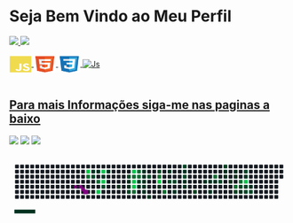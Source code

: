 
# Seja Bem Vindo ao Meu Perfil
<div>
<a href="https://github.com/seu-usuário-aqui">
<img loading="lazy" height="180em" src="https://github-readme-stats.vercel.app/api/top-langs/?username=Ricar66&layout=compact&langs_count=7&theme=dracula"/>
<img loading="lazy" height="180em" src="https://github-readme-stats.vercel.app/api?username=Ricar66&show_icons=true&theme=dracula&include_all_commits=true&count_private=true"/>
</div>

<div style="display: inline_block"><br>
  <img align="center" alt="Js" height="30" width="40" src="https://raw.githubusercontent.com/devicons/devicon/master/icons/javascript/javascript-plain.svg">
  <img align="center" alt="HTML" height="30" width="40" src="https://raw.githubusercontent.com/devicons/devicon/master/icons/html5/html5-original.svg">
  <img align="center" alt="CSS" height="30" width="40" src="https://raw.githubusercontent.com/devicons/devicon/master/icons/css3/css3-original.svg">
  <img align="center" alt="Js" height="30" width="40" src="https://cdn.jsdelivr.net/gh/devicons/devicon@latest/icons/vscode/vscode-original.svg">
</div>
<br>

## Para mais Informações siga-me nas paginas a baixo  
<a href="https://instagram.com/coradini_66" target="_blank"><img loading="lazy" src="https://img.shields.io/badge/-Instagram-%23E4405F?style=for-the-badge&logo=instagram&logoColor=white" target="_blank"></a>
<a href = "ricardocoradini97@gmail.com"><img loading="lazy" src="https://img.shields.io/badge/Gmail-D14836?style=for-the-badge&logo=gmail&logoColor=white" target="_blank"></a>
<a href="https://www.linkedin.com/in/ricardo-coradini-6445882b0" target="_blank"><img loading="lazy" src="https://img.shields.io/badge/-LinkedIn-%230077B5?style=for-the-badge&logo=linkedin&logoColor=white" target="_blank"></a>   
</div>

<svg viewBox="-16 -32 880 192" width="880" height="192" xmlns="http://www.w3.org/2000/svg"><desc>Generated with https://github.com/Platane/snk</desc><style>:root{--cb:#1b1f230a;--cs:purple;--ce:#161b22;--c0:#161b22;--c1:#01311f;--c2:#034525;--c3:#0f6d31;--c4:#00c647}.c{shape-rendering:geometricPrecision;fill:var(--ce);stroke-width:1px;stroke:var(--cb);animation:none 37300ms linear infinite;width:12px;height:12px}@keyframes c0{0.53%{fill:var(--c1)}0.55%,100%{fill:var(--ce)}}.c.c0{fill:var(--c1);animation-name:c0}@keyframes c1{2.94%{fill:var(--c1)}2.96%,100%{fill:var(--ce)}}.c.c1{fill:var(--c1);animation-name:c1}@keyframes c2{3.74%{fill:var(--c1)}3.76%,100%{fill:var(--ce)}}.c.c2{fill:var(--c1);animation-name:c2}@keyframes c3{4.01%{fill:var(--c1)}4.03%,100%{fill:var(--ce)}}.c.c3{fill:var(--c1);animation-name:c3}@keyframes c4{4.82%{fill:var(--c1)}4.84%,100%{fill:var(--ce)}}.c.c4{fill:var(--c1);animation-name:c4}@keyframes c5{5.08%{fill:var(--c1)}5.1%,100%{fill:var(--ce)}}.c.c5{fill:var(--c1);animation-name:c5}@keyframes c6{95.43%{fill:var(--c4)}95.45%,100%{fill:var(--ce)}}.c.c6{fill:var(--c4);animation-name:c6}@keyframes c7{73.18%{fill:var(--c3)}73.2%,100%{fill:var(--ce)}}.c.c7{fill:var(--c3);animation-name:c7}@keyframes c8{11.52%{fill:var(--c1)}11.54%,100%{fill:var(--ce)}}.c.c8{fill:var(--c1);animation-name:c8}@keyframes c9{56.29%{fill:var(--c2)}56.31%,100%{fill:var(--ce)}}.c.c9{fill:var(--c2);animation-name:c9}@keyframes ca{11.25%{fill:var(--c1)}11.27%,100%{fill:var(--ce)}}.c.ca{fill:var(--c1);animation-name:ca}@keyframes cb{72.38%{fill:var(--c3)}72.4%,100%{fill:var(--ce)}}.c.cb{fill:var(--c3);animation-name:cb}@keyframes cc{93.82%{fill:var(--c4)}93.84%,100%{fill:var(--ce)}}.c.cc{fill:var(--c4);animation-name:cc}@keyframes cd{92.48%{fill:var(--c4)}92.5%,100%{fill:var(--ce)}}.c.cd{fill:var(--c4);animation-name:cd}@keyframes ce{10.71%{fill:var(--c1)}10.73%,100%{fill:var(--ce)}}.c.ce{fill:var(--c1);animation-name:ce}@keyframes cf{93.02%{fill:var(--c4)}93.04%,100%{fill:var(--ce)}}.c.cf{fill:var(--c4);animation-name:cf}@keyframes cg{57.36%{fill:var(--c2)}57.38%,100%{fill:var(--ce)}}.c.cg{fill:var(--c2);animation-name:cg}@keyframes ch{10.18%{fill:var(--c1)}10.2%,100%{fill:var(--ce)}}.c.ch{fill:var(--c1);animation-name:ch}@keyframes ci{7.76%{fill:var(--c1)}7.78%,100%{fill:var(--ce)}}.c.ci{fill:var(--c1);animation-name:ci}@keyframes cj{54.41%{fill:var(--c2)}54.43%,100%{fill:var(--ce)}}.c.cj{fill:var(--c2);animation-name:cj}@keyframes ck{8.57%{fill:var(--c1)}8.59%,100%{fill:var(--ce)}}.c.ck{fill:var(--c1);animation-name:ck}@keyframes cl{8.3%{fill:var(--c1)}8.32%,100%{fill:var(--ce)}}.c.cl{fill:var(--c1);animation-name:cl}@keyframes cm{53.61%{fill:var(--c2)}53.63%,100%{fill:var(--ce)}}.c.cm{fill:var(--c2);animation-name:cm}@keyframes cn{90.87%{fill:var(--c4)}90.89%,100%{fill:var(--ce)}}.c.cn{fill:var(--c4);animation-name:cn}@keyframes co{68.09%{fill:var(--c3)}68.11%,100%{fill:var(--ce)}}.c.co{fill:var(--c3);animation-name:co}@keyframes cp{89.27%{fill:var(--c4)}89.29%,100%{fill:var(--ce)}}.c.cp{fill:var(--c4);animation-name:cp}@keyframes cq{89.53%{fill:var(--c4)}89.55%,100%{fill:var(--ce)}}.c.cq{fill:var(--c4);animation-name:cq}@keyframes cr{69.43%{fill:var(--c3)}69.45%,100%{fill:var(--ce)}}.c.cr{fill:var(--c3);animation-name:cr}@keyframes cs{67.01%{fill:var(--c3)}67.03%,100%{fill:var(--ce)}}.c.cs{fill:var(--c3);animation-name:cs}@keyframes ct{66.75%{fill:var(--c3)}66.77%,100%{fill:var(--ce)}}.c.ct{fill:var(--c3);animation-name:ct}@keyframes cu{52%{fill:var(--c2)}52.02%,100%{fill:var(--ce)}}.c.cu{fill:var(--c2);animation-name:cu}@keyframes cv{15.81%{fill:var(--c1)}15.83%,100%{fill:var(--ce)}}.c.cv{fill:var(--c1);animation-name:cv}@keyframes cw{14.74%{fill:var(--c1)}14.76%,100%{fill:var(--ce)}}.c.cw{fill:var(--c1);animation-name:cw}@keyframes cx{15%{fill:var(--c1)}15.02%,100%{fill:var(--ce)}}.c.cx{fill:var(--c1);animation-name:cx}@keyframes cy{15.27%{fill:var(--c1)}15.29%,100%{fill:var(--ce)}}.c.cy{fill:var(--c1);animation-name:cy}@keyframes cz{15.54%{fill:var(--c1)}15.56%,100%{fill:var(--ce)}}.c.cz{fill:var(--c1);animation-name:cz}@keyframes c10{16.34%{fill:var(--c1)}16.36%,100%{fill:var(--ce)}}.c.c10{fill:var(--c1);animation-name:c10}@keyframes c11{51.2%{fill:var(--c2)}51.22%,100%{fill:var(--ce)}}.c.c11{fill:var(--c2);animation-name:c11}@keyframes c12{16.88%{fill:var(--c1)}16.9%,100%{fill:var(--ce)}}.c.c12{fill:var(--c1);animation-name:c12}@keyframes c13{50.39%{fill:var(--c2)}50.41%,100%{fill:var(--ce)}}.c.c13{fill:var(--c2);animation-name:c13}@keyframes c14{65.67%{fill:var(--c3)}65.69%,100%{fill:var(--ce)}}.c.c14{fill:var(--c3);animation-name:c14}@keyframes c15{87.93%{fill:var(--c4)}87.95%,100%{fill:var(--ce)}}.c.c15{fill:var(--c4);animation-name:c15}@keyframes c16{17.95%{fill:var(--c1)}17.97%,100%{fill:var(--ce)}}.c.c16{fill:var(--c1);animation-name:c16}@keyframes c17{64.6%{fill:var(--c3)}64.62%,100%{fill:var(--ce)}}.c.c17{fill:var(--c3);animation-name:c17}@keyframes c18{33.23%{fill:var(--c1)}33.25%,100%{fill:var(--ce)}}.c.c18{fill:var(--c1);animation-name:c18}@keyframes c19{49.32%{fill:var(--c2)}49.34%,100%{fill:var(--ce)}}.c.c19{fill:var(--c2);animation-name:c19}@keyframes c1a{49.05%{fill:var(--c2)}49.07%,100%{fill:var(--ce)}}.c.c1a{fill:var(--c2);animation-name:c1a}@keyframes c1b{19.02%{fill:var(--c1)}19.04%,100%{fill:var(--ce)}}.c.c1b{fill:var(--c1);animation-name:c1b}@keyframes c1c{47.71%{fill:var(--c2)}47.73%,100%{fill:var(--ce)}}.c.c1c{fill:var(--c2);animation-name:c1c}@keyframes c1d{32.43%{fill:var(--c1)}32.45%,100%{fill:var(--ce)}}.c.c1d{fill:var(--c1);animation-name:c1d}@keyframes c1e{48.25%{fill:var(--c2)}48.27%,100%{fill:var(--ce)}}.c.c1e{fill:var(--c2);animation-name:c1e}@keyframes c1f{20.1%{fill:var(--c1)}20.12%,100%{fill:var(--ce)}}.c.c1f{fill:var(--c1);animation-name:c1f}@keyframes c1g{19.83%{fill:var(--c1)}19.85%,100%{fill:var(--ce)}}.c.c1g{fill:var(--c1);animation-name:c1g}@keyframes c1h{62.99%{fill:var(--c2)}63.01%,100%{fill:var(--ce)}}.c.c1h{fill:var(--c2);animation-name:c1h}@keyframes c1i{21.17%{fill:var(--c1)}21.19%,100%{fill:var(--ce)}}.c.c1i{fill:var(--c1);animation-name:c1i}@keyframes c1j{21.44%{fill:var(--c1)}21.46%,100%{fill:var(--ce)}}.c.c1j{fill:var(--c1);animation-name:c1j}@keyframes c1k{22.51%{fill:var(--c1)}22.53%,100%{fill:var(--ce)}}.c.c1k{fill:var(--c1);animation-name:c1k}@keyframes c1l{80.42%{fill:var(--c3)}80.44%,100%{fill:var(--ce)}}.c.c1l{fill:var(--c3);animation-name:c1l}@keyframes c1m{21.71%{fill:var(--c1)}21.73%,100%{fill:var(--ce)}}.c.c1m{fill:var(--c1);animation-name:c1m}@keyframes c1n{41.81%{fill:var(--c2)}41.83%,100%{fill:var(--ce)}}.c.c1n{fill:var(--c2);animation-name:c1n}@keyframes c1o{42.89%{fill:var(--c2)}42.91%,100%{fill:var(--ce)}}.c.c1o{fill:var(--c2);animation-name:c1o}@keyframes c1p{25.46%{fill:var(--c1)}25.48%,100%{fill:var(--ce)}}.c.c1p{fill:var(--c1);animation-name:c1p}@keyframes c1q{25.73%{fill:var(--c1)}25.75%,100%{fill:var(--ce)}}.c.c1q{fill:var(--c1);animation-name:c1q}@keyframes c1r{24.12%{fill:var(--c1)}24.14%,100%{fill:var(--ce)}}.c.c1r{fill:var(--c1);animation-name:c1r}@keyframes c1s{24.92%{fill:var(--c1)}24.94%,100%{fill:var(--ce)}}.c.c1s{fill:var(--c1);animation-name:c1s}@keyframes c1t{24.65%{fill:var(--c1)}24.67%,100%{fill:var(--ce)}}.c.c1t{fill:var(--c1);animation-name:c1t}@keyframes c1u{82.56%{fill:var(--c3)}82.58%,100%{fill:var(--ce)}}.c.c1u{fill:var(--c3);animation-name:c1u}@keyframes c1v{40.47%{fill:var(--c2)}40.49%,100%{fill:var(--ce)}}.c.c1v{fill:var(--c2);animation-name:c1v}@keyframes c1w{82.03%{fill:var(--c3)}82.05%,100%{fill:var(--ce)}}.c.c1w{fill:var(--c3);animation-name:c1w}@keyframes c1x{39.94%{fill:var(--c2)}39.96%,100%{fill:var(--ce)}}.c.c1x{fill:var(--c2);animation-name:c1x}@keyframes c1y{38.6%{fill:var(--c1)}38.62%,100%{fill:var(--ce)}}.c.c1y{fill:var(--c1);animation-name:c1y}@keyframes c1z{44.23%{fill:var(--c2)}44.25%,100%{fill:var(--ce)}}.c.c1z{fill:var(--c2);animation-name:c1z}@keyframes c20{26.8%{fill:var(--c1)}26.82%,100%{fill:var(--ce)}}.c.c20{fill:var(--c1);animation-name:c20}@keyframes c21{83.37%{fill:var(--c4)}83.39%,100%{fill:var(--ce)}}.c.c21{fill:var(--c4);animation-name:c21}@keyframes c22{39.67%{fill:var(--c2)}39.69%,100%{fill:var(--ce)}}.c.c22{fill:var(--c2);animation-name:c22}@keyframes c23{38.86%{fill:var(--c2)}38.88%,100%{fill:var(--ce)}}.c.c23{fill:var(--c2);animation-name:c23}@keyframes c24{27.6%{fill:var(--c1)}27.62%,100%{fill:var(--ce)}}.c.c24{fill:var(--c1);animation-name:c24}@keyframes c25{39.13%{fill:var(--c2)}39.15%,100%{fill:var(--ce)}}.c.c25{fill:var(--c2);animation-name:c25}.u{transform-origin:0 0;transform:scale(0,1);animation:none linear 37300ms infinite}@keyframes u0{0.53%{transform:scale(0.000,1)}0.55%,2.94%{transform:scale(0.026,1)}2.96%,3.74%{transform:scale(0.053,1)}3.76%,4.01%{transform:scale(0.079,1)}4.03%,4.82%{transform:scale(0.105,1)}4.84%,5.08%{transform:scale(0.132,1)}5.1%,7.76%{transform:scale(0.158,1)}7.78%,8.3%{transform:scale(0.184,1)}8.32%,8.57%{transform:scale(0.211,1)}8.59%,10.18%{transform:scale(0.237,1)}10.2%,10.71%{transform:scale(0.263,1)}10.73%,11.25%{transform:scale(0.289,1)}11.27%,11.52%{transform:scale(0.316,1)}11.54%,14.74%{transform:scale(0.342,1)}14.76%,15%{transform:scale(0.368,1)}15.02%,15.27%{transform:scale(0.395,1)}15.29%,15.54%{transform:scale(0.421,1)}15.56%,15.81%{transform:scale(0.447,1)}15.83%,16.34%{transform:scale(0.474,1)}16.36%,16.88%{transform:scale(0.500,1)}16.9%,17.95%{transform:scale(0.526,1)}17.97%,19.02%{transform:scale(0.553,1)}19.04%,19.83%{transform:scale(0.579,1)}19.85%,20.1%{transform:scale(0.605,1)}20.12%,21.17%{transform:scale(0.632,1)}21.19%,21.44%{transform:scale(0.658,1)}21.46%,21.71%{transform:scale(0.684,1)}21.73%,22.51%{transform:scale(0.711,1)}22.53%,24.12%{transform:scale(0.737,1)}24.14%,24.65%{transform:scale(0.763,1)}24.67%,24.92%{transform:scale(0.789,1)}24.94%,25.46%{transform:scale(0.816,1)}25.48%,25.73%{transform:scale(0.842,1)}25.75%,26.8%{transform:scale(0.868,1)}26.82%,27.6%{transform:scale(0.895,1)}27.62%,32.43%{transform:scale(0.921,1)}32.45%,33.23%{transform:scale(0.947,1)}33.25%,38.6%{transform:scale(0.974,1)}38.62%,100%{transform:scale(1.000,1)}}.u.u0{fill:var(--c1);animation-name:u0;transform-origin:0.0px 0}@keyframes u1{38.86%{transform:scale(0.000,1)}38.88%,39.13%{transform:scale(0.050,1)}39.15%,39.67%{transform:scale(0.100,1)}39.69%,39.94%{transform:scale(0.150,1)}39.96%,40.47%{transform:scale(0.200,1)}40.49%,41.81%{transform:scale(0.250,1)}41.83%,42.89%{transform:scale(0.300,1)}42.91%,44.23%{transform:scale(0.350,1)}44.25%,47.71%{transform:scale(0.400,1)}47.73%,48.25%{transform:scale(0.450,1)}48.27%,49.05%{transform:scale(0.500,1)}49.07%,49.32%{transform:scale(0.550,1)}49.34%,50.39%{transform:scale(0.600,1)}50.41%,51.2%{transform:scale(0.650,1)}51.22%,52%{transform:scale(0.700,1)}52.02%,53.61%{transform:scale(0.750,1)}53.63%,54.41%{transform:scale(0.800,1)}54.43%,56.29%{transform:scale(0.850,1)}56.31%,57.36%{transform:scale(0.900,1)}57.38%,62.99%{transform:scale(0.950,1)}63.01%,100%{transform:scale(1.000,1)}}.u.u1{fill:var(--c2);animation-name:u1;transform-origin:413.1px 0}@keyframes u2{64.6%{transform:scale(0.000,1)}64.62%,65.67%{transform:scale(0.091,1)}65.69%,66.75%{transform:scale(0.182,1)}66.77%,67.01%{transform:scale(0.273,1)}67.03%,68.09%{transform:scale(0.364,1)}68.11%,69.43%{transform:scale(0.455,1)}69.45%,72.38%{transform:scale(0.545,1)}72.4%,73.18%{transform:scale(0.636,1)}73.2%,80.42%{transform:scale(0.727,1)}80.44%,82.03%{transform:scale(0.818,1)}82.05%,82.56%{transform:scale(0.909,1)}82.58%,100%{transform:scale(1.000,1)}}.u.u2{fill:var(--c3);animation-name:u2;transform-origin:630.6px 0}@keyframes u3{83.37%{transform:scale(0.000,1)}83.39%,87.93%{transform:scale(0.111,1)}87.95%,89.27%{transform:scale(0.222,1)}89.29%,89.53%{transform:scale(0.333,1)}89.55%,90.87%{transform:scale(0.444,1)}90.89%,92.48%{transform:scale(0.556,1)}92.5%,93.02%{transform:scale(0.667,1)}93.04%,93.82%{transform:scale(0.778,1)}93.84%,95.43%{transform:scale(0.889,1)}95.45%,100%{transform:scale(1.000,1)}}.u.u3{fill:var(--c4);animation-name:u3;transform-origin:750.2px 0}.s{shape-rendering:geometricPrecision;fill:var(--cs);animation:none linear 37300ms infinite}@keyframes s0{0%,99.73%{transform:translate(0px,-16px)}0.54%{transform:translate(0px,16px)}3.22%{transform:translate(160px,16px)}4.02%{transform:translate(160px,64px)}4.83%{transform:translate(208px,64px)}5.09%{transform:translate(208px,80px)}5.63%,94.1%{transform:translate(240px,80px)}5.9%{transform:translate(240px,96px)}7.24%{transform:translate(320px,96px)}7.77%{transform:translate(320px,64px)}8.31%,58.71%,70.51%{transform:translate(352px,64px)}8.58%{transform:translate(352px,48px)}8.85%{transform:translate(336px,48px)}9.38%{transform:translate(336px,16px)}10.19%{transform:translate(288px,16px)}10.46%{transform:translate(288px,32px)}10.99%,72.65%,74.26%{transform:translate(256px,32px)}11.26%{transform:translate(256px,16px)}11.53%,95.17%{transform:translate(240px,16px)}11.8%{transform:translate(240px,0px)}14.48%{transform:translate(400px,0px)}15.55%{transform:translate(400px,64px)}15.82%,89.81%{transform:translate(384px,64px)}16.09%{transform:translate(384px,80px)}16.62%{transform:translate(416px,80px)}16.89%{transform:translate(416px,96px)}17.43%{transform:translate(448px,96px)}17.96%{transform:translate(448px,64px)}18.77%{transform:translate(496px,64px)}19.03%{transform:translate(496px,80px)}19.57%{transform:translate(528px,80px)}20.11%{transform:translate(528px,48px)}21.72%{transform:translate(624px,48px)}21.98%{transform:translate(624px,64px)}22.25%{transform:translate(608px,64px)}22.52%{transform:translate(608px,80px)}23.59%,40.75%{transform:translate(672px,80px)}24.13%,41.29%{transform:translate(672px,48px)}24.4%,82.31%{transform:translate(688px,48px)}24.93%{transform:translate(688px,16px)}25.47%{transform:translate(656px,16px)}25.74%,42.36%{transform:translate(656px,32px)}27.08%{transform:translate(736px,32px)}27.61%,39.41%{transform:translate(736px,64px)}27.88%{transform:translate(752px,64px)}28.42%{transform:translate(752px,32px)}29.22%,81.77%{transform:translate(704px,32px)}29.49%,44.5%{transform:translate(704px,16px)}33.24%,49.87%{transform:translate(480px,16px)}33.51%{transform:translate(480px,32px)}34.05%{transform:translate(512px,32px)}35.12%{transform:translate(512px,96px)}38.34%{transform:translate(704px,96px)}38.61%,40.21%{transform:translate(704px,80px)}39.14%{transform:translate(736px,80px)}39.95%{transform:translate(704px,64px)}41.82%{transform:translate(640px,48px)}42.09%{transform:translate(640px,32px)}42.9%{transform:translate(656px,0px)}43.97%{transform:translate(720px,0px)}44.24%{transform:translate(720px,16px)}44.77%{transform:translate(704px,0px)}47.72%{transform:translate(528px,0px)}48.26%{transform:translate(528px,32px)}48.79%{transform:translate(496px,32px)}49.06%{transform:translate(496px,48px)}49.33%{transform:translate(480px,48px)}50.94%{transform:translate(416px,16px)}51.21%{transform:translate(416px,32px)}51.47%,67.56%{transform:translate(400px,32px)}51.74%{transform:translate(400px,48px)}52.01%{transform:translate(384px,48px)}52.82%{transform:translate(384px,96px)}53.35%,59.25%,69.97%{transform:translate(352px,96px)}54.42%,68.36%{transform:translate(352px,32px)}56.3%{transform:translate(240px,32px)}56.84%{transform:translate(240px,64px)}62.73%{transform:translate(560px,96px)}63%{transform:translate(560px,80px)}64.61%{transform:translate(464px,80px)}65.42%{transform:translate(464px,32px)}66.76%{transform:translate(384px,32px)}67.02%,90.62%{transform:translate(384px,16px)}67.29%{transform:translate(400px,16px)}69.17%{transform:translate(352px,80px)}69.44%{transform:translate(368px,80px)}69.71%{transform:translate(368px,96px)}72.12%{transform:translate(256px,64px)}73.19%{transform:translate(224px,32px)}73.46%{transform:translate(224px,48px)}73.99%,93.3%{transform:translate(256px,48px)}82.04%{transform:translate(704px,48px)}82.57%{transform:translate(688px,64px)}83.11%{transform:translate(720px,64px)}83.38%{transform:translate(720px,48px)}89.28%{transform:translate(368px,48px)}89.54%{transform:translate(368px,64px)}92.49%{transform:translate(272px,16px)}93.03%{transform:translate(272px,48px)}93.83%{transform:translate(256px,80px)}98.12%{transform:translate(64px,16px)}98.66%{transform:translate(64px,-16px)}}.s.s0{transform:translate(0px,-16px);animation-name:s0}@keyframes s1{0%,99.73%{transform:translate(16px,-16px)}0.27%{transform:translate(0px,-16px)}0.8%{transform:translate(0px,16px)}3.49%{transform:translate(160px,16px)}4.29%{transform:translate(160px,64px)}5.09%{transform:translate(208px,64px)}5.36%{transform:translate(208px,80px)}5.9%,94.37%{transform:translate(240px,80px)}6.17%{transform:translate(240px,96px)}7.51%{transform:translate(320px,96px)}8.04%{transform:translate(320px,64px)}8.58%,58.98%,70.78%{transform:translate(352px,64px)}8.85%{transform:translate(352px,48px)}9.12%{transform:translate(336px,48px)}9.65%{transform:translate(336px,16px)}10.46%{transform:translate(288px,16px)}10.72%{transform:translate(288px,32px)}11.26%,72.92%,74.53%{transform:translate(256px,32px)}11.53%{transform:translate(256px,16px)}11.8%,95.44%{transform:translate(240px,16px)}12.06%{transform:translate(240px,0px)}14.75%{transform:translate(400px,0px)}15.82%{transform:translate(400px,64px)}16.09%,90.08%{transform:translate(384px,64px)}16.35%{transform:translate(384px,80px)}16.89%{transform:translate(416px,80px)}17.16%{transform:translate(416px,96px)}17.69%{transform:translate(448px,96px)}18.23%{transform:translate(448px,64px)}19.03%{transform:translate(496px,64px)}19.3%{transform:translate(496px,80px)}19.84%{transform:translate(528px,80px)}20.38%{transform:translate(528px,48px)}21.98%{transform:translate(624px,48px)}22.25%{transform:translate(624px,64px)}22.52%{transform:translate(608px,64px)}22.79%{transform:translate(608px,80px)}23.86%,41.02%{transform:translate(672px,80px)}24.4%,41.55%{transform:translate(672px,48px)}24.66%,82.57%{transform:translate(688px,48px)}25.2%{transform:translate(688px,16px)}25.74%{transform:translate(656px,16px)}26.01%,42.63%{transform:translate(656px,32px)}27.35%{transform:translate(736px,32px)}27.88%,39.68%{transform:translate(736px,64px)}28.15%{transform:translate(752px,64px)}28.69%{transform:translate(752px,32px)}29.49%,82.04%{transform:translate(704px,32px)}29.76%,44.77%{transform:translate(704px,16px)}33.51%,50.13%{transform:translate(480px,16px)}33.78%{transform:translate(480px,32px)}34.32%{transform:translate(512px,32px)}35.39%{transform:translate(512px,96px)}38.61%{transform:translate(704px,96px)}38.87%,40.48%{transform:translate(704px,80px)}39.41%{transform:translate(736px,80px)}40.21%{transform:translate(704px,64px)}42.09%{transform:translate(640px,48px)}42.36%{transform:translate(640px,32px)}43.16%{transform:translate(656px,0px)}44.24%{transform:translate(720px,0px)}44.5%{transform:translate(720px,16px)}45.04%{transform:translate(704px,0px)}47.99%{transform:translate(528px,0px)}48.53%{transform:translate(528px,32px)}49.06%{transform:translate(496px,32px)}49.33%{transform:translate(496px,48px)}49.6%{transform:translate(480px,48px)}51.21%{transform:translate(416px,16px)}51.47%{transform:translate(416px,32px)}51.74%,67.83%{transform:translate(400px,32px)}52.01%{transform:translate(400px,48px)}52.28%{transform:translate(384px,48px)}53.08%{transform:translate(384px,96px)}53.62%,59.52%,70.24%{transform:translate(352px,96px)}54.69%,68.63%{transform:translate(352px,32px)}56.57%{transform:translate(240px,32px)}57.1%{transform:translate(240px,64px)}63%{transform:translate(560px,96px)}63.27%{transform:translate(560px,80px)}64.88%{transform:translate(464px,80px)}65.68%{transform:translate(464px,32px)}67.02%{transform:translate(384px,32px)}67.29%,90.88%{transform:translate(384px,16px)}67.56%{transform:translate(400px,16px)}69.44%{transform:translate(352px,80px)}69.71%{transform:translate(368px,80px)}69.97%{transform:translate(368px,96px)}72.39%{transform:translate(256px,64px)}73.46%{transform:translate(224px,32px)}73.73%{transform:translate(224px,48px)}74.26%,93.57%{transform:translate(256px,48px)}82.31%{transform:translate(704px,48px)}82.84%{transform:translate(688px,64px)}83.38%{transform:translate(720px,64px)}83.65%{transform:translate(720px,48px)}89.54%{transform:translate(368px,48px)}89.81%{transform:translate(368px,64px)}92.76%{transform:translate(272px,16px)}93.3%{transform:translate(272px,48px)}94.1%{transform:translate(256px,80px)}98.39%{transform:translate(64px,16px)}98.93%{transform:translate(64px,-16px)}}.s.s1{transform:translate(16px,-16px);animation-name:s1}@keyframes s2{0%,99.73%{transform:translate(32px,-16px)}0.54%{transform:translate(0px,-16px)}1.07%{transform:translate(0px,16px)}3.75%{transform:translate(160px,16px)}4.56%{transform:translate(160px,64px)}5.36%{transform:translate(208px,64px)}5.63%{transform:translate(208px,80px)}6.17%,94.64%{transform:translate(240px,80px)}6.43%{transform:translate(240px,96px)}7.77%{transform:translate(320px,96px)}8.31%{transform:translate(320px,64px)}8.85%,59.25%,71.05%{transform:translate(352px,64px)}9.12%{transform:translate(352px,48px)}9.38%{transform:translate(336px,48px)}9.92%{transform:translate(336px,16px)}10.72%{transform:translate(288px,16px)}10.99%{transform:translate(288px,32px)}11.53%,73.19%,74.8%{transform:translate(256px,32px)}11.8%{transform:translate(256px,16px)}12.06%,95.71%{transform:translate(240px,16px)}12.33%{transform:translate(240px,0px)}15.01%{transform:translate(400px,0px)}16.09%{transform:translate(400px,64px)}16.35%,90.35%{transform:translate(384px,64px)}16.62%{transform:translate(384px,80px)}17.16%{transform:translate(416px,80px)}17.43%{transform:translate(416px,96px)}17.96%{transform:translate(448px,96px)}18.5%{transform:translate(448px,64px)}19.3%{transform:translate(496px,64px)}19.57%{transform:translate(496px,80px)}20.11%{transform:translate(528px,80px)}20.64%{transform:translate(528px,48px)}22.25%{transform:translate(624px,48px)}22.52%{transform:translate(624px,64px)}22.79%{transform:translate(608px,64px)}23.06%{transform:translate(608px,80px)}24.13%,41.29%{transform:translate(672px,80px)}24.66%,41.82%{transform:translate(672px,48px)}24.93%,82.84%{transform:translate(688px,48px)}25.47%{transform:translate(688px,16px)}26.01%{transform:translate(656px,16px)}26.27%,42.9%{transform:translate(656px,32px)}27.61%{transform:translate(736px,32px)}28.15%,39.95%{transform:translate(736px,64px)}28.42%{transform:translate(752px,64px)}28.95%{transform:translate(752px,32px)}29.76%,82.31%{transform:translate(704px,32px)}30.03%,45.04%{transform:translate(704px,16px)}33.78%,50.4%{transform:translate(480px,16px)}34.05%{transform:translate(480px,32px)}34.58%{transform:translate(512px,32px)}35.66%{transform:translate(512px,96px)}38.87%{transform:translate(704px,96px)}39.14%,40.75%{transform:translate(704px,80px)}39.68%{transform:translate(736px,80px)}40.48%{transform:translate(704px,64px)}42.36%{transform:translate(640px,48px)}42.63%{transform:translate(640px,32px)}43.43%{transform:translate(656px,0px)}44.5%{transform:translate(720px,0px)}44.77%{transform:translate(720px,16px)}45.31%{transform:translate(704px,0px)}48.26%{transform:translate(528px,0px)}48.79%{transform:translate(528px,32px)}49.33%{transform:translate(496px,32px)}49.6%{transform:translate(496px,48px)}49.87%{transform:translate(480px,48px)}51.47%{transform:translate(416px,16px)}51.74%{transform:translate(416px,32px)}52.01%,68.1%{transform:translate(400px,32px)}52.28%{transform:translate(400px,48px)}52.55%{transform:translate(384px,48px)}53.35%{transform:translate(384px,96px)}53.89%,59.79%,70.51%{transform:translate(352px,96px)}54.96%,68.9%{transform:translate(352px,32px)}56.84%{transform:translate(240px,32px)}57.37%{transform:translate(240px,64px)}63.27%{transform:translate(560px,96px)}63.54%{transform:translate(560px,80px)}65.15%{transform:translate(464px,80px)}65.95%{transform:translate(464px,32px)}67.29%{transform:translate(384px,32px)}67.56%,91.15%{transform:translate(384px,16px)}67.83%{transform:translate(400px,16px)}69.71%{transform:translate(352px,80px)}69.97%{transform:translate(368px,80px)}70.24%{transform:translate(368px,96px)}72.65%{transform:translate(256px,64px)}73.73%{transform:translate(224px,32px)}73.99%{transform:translate(224px,48px)}74.53%,93.83%{transform:translate(256px,48px)}82.57%{transform:translate(704px,48px)}83.11%{transform:translate(688px,64px)}83.65%{transform:translate(720px,64px)}83.91%{transform:translate(720px,48px)}89.81%{transform:translate(368px,48px)}90.08%{transform:translate(368px,64px)}93.03%{transform:translate(272px,16px)}93.57%{transform:translate(272px,48px)}94.37%{transform:translate(256px,80px)}98.66%{transform:translate(64px,16px)}99.2%{transform:translate(64px,-16px)}}.s.s2{transform:translate(32px,-16px);animation-name:s2}@keyframes s3{0%,99.73%{transform:translate(48px,-16px)}0.8%{transform:translate(0px,-16px)}1.34%{transform:translate(0px,16px)}4.02%{transform:translate(160px,16px)}4.83%{transform:translate(160px,64px)}5.63%{transform:translate(208px,64px)}5.9%{transform:translate(208px,80px)}6.43%,94.91%{transform:translate(240px,80px)}6.7%{transform:translate(240px,96px)}8.04%{transform:translate(320px,96px)}8.58%{transform:translate(320px,64px)}9.12%,59.52%,71.31%{transform:translate(352px,64px)}9.38%{transform:translate(352px,48px)}9.65%{transform:translate(336px,48px)}10.19%{transform:translate(336px,16px)}10.99%{transform:translate(288px,16px)}11.26%{transform:translate(288px,32px)}11.8%,73.46%,75.07%{transform:translate(256px,32px)}12.06%{transform:translate(256px,16px)}12.33%,95.98%{transform:translate(240px,16px)}12.6%{transform:translate(240px,0px)}15.28%{transform:translate(400px,0px)}16.35%{transform:translate(400px,64px)}16.62%,90.62%{transform:translate(384px,64px)}16.89%{transform:translate(384px,80px)}17.43%{transform:translate(416px,80px)}17.69%{transform:translate(416px,96px)}18.23%{transform:translate(448px,96px)}18.77%{transform:translate(448px,64px)}19.57%{transform:translate(496px,64px)}19.84%{transform:translate(496px,80px)}20.38%{transform:translate(528px,80px)}20.91%{transform:translate(528px,48px)}22.52%{transform:translate(624px,48px)}22.79%{transform:translate(624px,64px)}23.06%{transform:translate(608px,64px)}23.32%{transform:translate(608px,80px)}24.4%,41.55%{transform:translate(672px,80px)}24.93%,42.09%{transform:translate(672px,48px)}25.2%,83.11%{transform:translate(688px,48px)}25.74%{transform:translate(688px,16px)}26.27%{transform:translate(656px,16px)}26.54%,43.16%{transform:translate(656px,32px)}27.88%{transform:translate(736px,32px)}28.42%,40.21%{transform:translate(736px,64px)}28.69%{transform:translate(752px,64px)}29.22%{transform:translate(752px,32px)}30.03%,82.57%{transform:translate(704px,32px)}30.29%,45.31%{transform:translate(704px,16px)}34.05%,50.67%{transform:translate(480px,16px)}34.32%{transform:translate(480px,32px)}34.85%{transform:translate(512px,32px)}35.92%{transform:translate(512px,96px)}39.14%{transform:translate(704px,96px)}39.41%,41.02%{transform:translate(704px,80px)}39.95%{transform:translate(736px,80px)}40.75%{transform:translate(704px,64px)}42.63%{transform:translate(640px,48px)}42.9%{transform:translate(640px,32px)}43.7%{transform:translate(656px,0px)}44.77%{transform:translate(720px,0px)}45.04%{transform:translate(720px,16px)}45.58%{transform:translate(704px,0px)}48.53%{transform:translate(528px,0px)}49.06%{transform:translate(528px,32px)}49.6%{transform:translate(496px,32px)}49.87%{transform:translate(496px,48px)}50.13%{transform:translate(480px,48px)}51.74%{transform:translate(416px,16px)}52.01%{transform:translate(416px,32px)}52.28%,68.36%{transform:translate(400px,32px)}52.55%{transform:translate(400px,48px)}52.82%{transform:translate(384px,48px)}53.62%{transform:translate(384px,96px)}54.16%,60.05%,70.78%{transform:translate(352px,96px)}55.23%,69.17%{transform:translate(352px,32px)}57.1%{transform:translate(240px,32px)}57.64%{transform:translate(240px,64px)}63.54%{transform:translate(560px,96px)}63.81%{transform:translate(560px,80px)}65.42%{transform:translate(464px,80px)}66.22%{transform:translate(464px,32px)}67.56%{transform:translate(384px,32px)}67.83%,91.42%{transform:translate(384px,16px)}68.1%{transform:translate(400px,16px)}69.97%{transform:translate(352px,80px)}70.24%{transform:translate(368px,80px)}70.51%{transform:translate(368px,96px)}72.92%{transform:translate(256px,64px)}73.99%{transform:translate(224px,32px)}74.26%{transform:translate(224px,48px)}74.8%,94.1%{transform:translate(256px,48px)}82.84%{transform:translate(704px,48px)}83.38%{transform:translate(688px,64px)}83.91%{transform:translate(720px,64px)}84.18%{transform:translate(720px,48px)}90.08%{transform:translate(368px,48px)}90.35%{transform:translate(368px,64px)}93.3%{transform:translate(272px,16px)}93.83%{transform:translate(272px,48px)}94.64%{transform:translate(256px,80px)}98.93%{transform:translate(64px,16px)}99.46%{transform:translate(64px,-16px)}}.s.s3{transform:translate(48px,-16px);animation-name:s3}</style><rect class="c" x="2" y="2" rx="2" ry="2"/><rect class="c c0" x="2" y="18" rx="2" ry="2"/><rect class="c" x="2" y="34" rx="2" ry="2"/><rect class="c" x="2" y="50" rx="2" ry="2"/><rect class="c" x="2" y="66" rx="2" ry="2"/><rect class="c" x="2" y="82" rx="2" ry="2"/><rect class="c" x="2" y="98" rx="2" ry="2"/><rect class="c" x="18" y="2" rx="2" ry="2"/><rect class="c" x="18" y="18" rx="2" ry="2"/><rect class="c" x="18" y="34" rx="2" ry="2"/><rect class="c" x="18" y="50" rx="2" ry="2"/><rect class="c" x="18" y="66" rx="2" ry="2"/><rect class="c" x="18" y="82" rx="2" ry="2"/><rect class="c" x="18" y="98" rx="2" ry="2"/><rect class="c" x="34" y="2" rx="2" ry="2"/><rect class="c" x="34" y="18" rx="2" ry="2"/><rect class="c" x="34" y="34" rx="2" ry="2"/><rect class="c" x="34" y="50" rx="2" ry="2"/><rect class="c" x="34" y="66" rx="2" ry="2"/><rect class="c" x="34" y="82" rx="2" ry="2"/><rect class="c" x="34" y="98" rx="2" ry="2"/><rect class="c" x="50" y="2" rx="2" ry="2"/><rect class="c" x="50" y="18" rx="2" ry="2"/><rect class="c" x="50" y="34" rx="2" ry="2"/><rect class="c" x="50" y="50" rx="2" ry="2"/><rect class="c" x="50" y="66" rx="2" ry="2"/><rect class="c" x="50" y="82" rx="2" ry="2"/><rect class="c" x="50" y="98" rx="2" ry="2"/><rect class="c" x="66" y="2" rx="2" ry="2"/><rect class="c" x="66" y="18" rx="2" ry="2"/><rect class="c" x="66" y="34" rx="2" ry="2"/><rect class="c" x="66" y="50" rx="2" ry="2"/><rect class="c" x="66" y="66" rx="2" ry="2"/><rect class="c" x="66" y="82" rx="2" ry="2"/><rect class="c" x="66" y="98" rx="2" ry="2"/><rect class="c" x="82" y="2" rx="2" ry="2"/><rect class="c" x="82" y="18" rx="2" ry="2"/><rect class="c" x="82" y="34" rx="2" ry="2"/><rect class="c" x="82" y="50" rx="2" ry="2"/><rect class="c" x="82" y="66" rx="2" ry="2"/><rect class="c" x="82" y="82" rx="2" ry="2"/><rect class="c" x="82" y="98" rx="2" ry="2"/><rect class="c" x="98" y="2" rx="2" ry="2"/><rect class="c" x="98" y="18" rx="2" ry="2"/><rect class="c" x="98" y="34" rx="2" ry="2"/><rect class="c" x="98" y="50" rx="2" ry="2"/><rect class="c" x="98" y="66" rx="2" ry="2"/><rect class="c" x="98" y="82" rx="2" ry="2"/><rect class="c" x="98" y="98" rx="2" ry="2"/><rect class="c" x="114" y="2" rx="2" ry="2"/><rect class="c" x="114" y="18" rx="2" ry="2"/><rect class="c" x="114" y="34" rx="2" ry="2"/><rect class="c" x="114" y="50" rx="2" ry="2"/><rect class="c" x="114" y="66" rx="2" ry="2"/><rect class="c" x="114" y="82" rx="2" ry="2"/><rect class="c" x="114" y="98" rx="2" ry="2"/><rect class="c" x="130" y="2" rx="2" ry="2"/><rect class="c" x="130" y="18" rx="2" ry="2"/><rect class="c" x="130" y="34" rx="2" ry="2"/><rect class="c" x="130" y="50" rx="2" ry="2"/><rect class="c" x="130" y="66" rx="2" ry="2"/><rect class="c" x="130" y="82" rx="2" ry="2"/><rect class="c" x="130" y="98" rx="2" ry="2"/><rect class="c" x="146" y="2" rx="2" ry="2"/><rect class="c c1" x="146" y="18" rx="2" ry="2"/><rect class="c" x="146" y="34" rx="2" ry="2"/><rect class="c" x="146" y="50" rx="2" ry="2"/><rect class="c" x="146" y="66" rx="2" ry="2"/><rect class="c" x="146" y="82" rx="2" ry="2"/><rect class="c" x="146" y="98" rx="2" ry="2"/><rect class="c" x="162" y="2" rx="2" ry="2"/><rect class="c" x="162" y="18" rx="2" ry="2"/><rect class="c" x="162" y="34" rx="2" ry="2"/><rect class="c c2" x="162" y="50" rx="2" ry="2"/><rect class="c c3" x="162" y="66" rx="2" ry="2"/><rect class="c" x="162" y="82" rx="2" ry="2"/><rect class="c" x="162" y="98" rx="2" ry="2"/><rect class="c" x="178" y="2" rx="2" ry="2"/><rect class="c" x="178" y="18" rx="2" ry="2"/><rect class="c" x="178" y="34" rx="2" ry="2"/><rect class="c" x="178" y="50" rx="2" ry="2"/><rect class="c" x="178" y="66" rx="2" ry="2"/><rect class="c" x="178" y="82" rx="2" ry="2"/><rect class="c" x="178" y="98" rx="2" ry="2"/><rect class="c" x="194" y="2" rx="2" ry="2"/><rect class="c" x="194" y="18" rx="2" ry="2"/><rect class="c" x="194" y="34" rx="2" ry="2"/><rect class="c" x="194" y="50" rx="2" ry="2"/><rect class="c" x="194" y="66" rx="2" ry="2"/><rect class="c" x="194" y="82" rx="2" ry="2"/><rect class="c" x="194" y="98" rx="2" ry="2"/><rect class="c" x="210" y="2" rx="2" ry="2"/><rect class="c" x="210" y="18" rx="2" ry="2"/><rect class="c" x="210" y="34" rx="2" ry="2"/><rect class="c" x="210" y="50" rx="2" ry="2"/><rect class="c c4" x="210" y="66" rx="2" ry="2"/><rect class="c c5" x="210" y="82" rx="2" ry="2"/><rect class="c" x="210" y="98" rx="2" ry="2"/><rect class="c" x="226" y="2" rx="2" ry="2"/><rect class="c c6" x="226" y="18" rx="2" ry="2"/><rect class="c c7" x="226" y="34" rx="2" ry="2"/><rect class="c" x="226" y="50" rx="2" ry="2"/><rect class="c" x="226" y="66" rx="2" ry="2"/><rect class="c" x="226" y="82" rx="2" ry="2"/><rect class="c" x="226" y="98" rx="2" ry="2"/><rect class="c" x="242" y="2" rx="2" ry="2"/><rect class="c c8" x="242" y="18" rx="2" ry="2"/><rect class="c c9" x="242" y="34" rx="2" ry="2"/><rect class="c" x="242" y="50" rx="2" ry="2"/><rect class="c" x="242" y="66" rx="2" ry="2"/><rect class="c" x="242" y="82" rx="2" ry="2"/><rect class="c" x="242" y="98" rx="2" ry="2"/><rect class="c" x="258" y="2" rx="2" ry="2"/><rect class="c ca" x="258" y="18" rx="2" ry="2"/><rect class="c" x="258" y="34" rx="2" ry="2"/><rect class="c cb" x="258" y="50" rx="2" ry="2"/><rect class="c" x="258" y="66" rx="2" ry="2"/><rect class="c cc" x="258" y="82" rx="2" ry="2"/><rect class="c" x="258" y="98" rx="2" ry="2"/><rect class="c" x="274" y="2" rx="2" ry="2"/><rect class="c cd" x="274" y="18" rx="2" ry="2"/><rect class="c ce" x="274" y="34" rx="2" ry="2"/><rect class="c cf" x="274" y="50" rx="2" ry="2"/><rect class="c cg" x="274" y="66" rx="2" ry="2"/><rect class="c" x="274" y="82" rx="2" ry="2"/><rect class="c" x="274" y="98" rx="2" ry="2"/><rect class="c" x="290" y="2" rx="2" ry="2"/><rect class="c ch" x="290" y="18" rx="2" ry="2"/><rect class="c" x="290" y="34" rx="2" ry="2"/><rect class="c" x="290" y="50" rx="2" ry="2"/><rect class="c" x="290" y="66" rx="2" ry="2"/><rect class="c" x="290" y="82" rx="2" ry="2"/><rect class="c" x="290" y="98" rx="2" ry="2"/><rect class="c" x="306" y="2" rx="2" ry="2"/><rect class="c" x="306" y="18" rx="2" ry="2"/><rect class="c" x="306" y="34" rx="2" ry="2"/><rect class="c" x="306" y="50" rx="2" ry="2"/><rect class="c" x="306" y="66" rx="2" ry="2"/><rect class="c" x="306" y="82" rx="2" ry="2"/><rect class="c" x="306" y="98" rx="2" ry="2"/><rect class="c" x="322" y="2" rx="2" ry="2"/><rect class="c" x="322" y="18" rx="2" ry="2"/><rect class="c" x="322" y="34" rx="2" ry="2"/><rect class="c" x="322" y="50" rx="2" ry="2"/><rect class="c ci" x="322" y="66" rx="2" ry="2"/><rect class="c" x="322" y="82" rx="2" ry="2"/><rect class="c" x="322" y="98" rx="2" ry="2"/><rect class="c" x="338" y="2" rx="2" ry="2"/><rect class="c" x="338" y="18" rx="2" ry="2"/><rect class="c" x="338" y="34" rx="2" ry="2"/><rect class="c" x="338" y="50" rx="2" ry="2"/><rect class="c" x="338" y="66" rx="2" ry="2"/><rect class="c" x="338" y="82" rx="2" ry="2"/><rect class="c" x="338" y="98" rx="2" ry="2"/><rect class="c" x="354" y="2" rx="2" ry="2"/><rect class="c" x="354" y="18" rx="2" ry="2"/><rect class="c cj" x="354" y="34" rx="2" ry="2"/><rect class="c ck" x="354" y="50" rx="2" ry="2"/><rect class="c cl" x="354" y="66" rx="2" ry="2"/><rect class="c cm" x="354" y="82" rx="2" ry="2"/><rect class="c" x="354" y="98" rx="2" ry="2"/><rect class="c" x="370" y="2" rx="2" ry="2"/><rect class="c cn" x="370" y="18" rx="2" ry="2"/><rect class="c co" x="370" y="34" rx="2" ry="2"/><rect class="c cp" x="370" y="50" rx="2" ry="2"/><rect class="c cq" x="370" y="66" rx="2" ry="2"/><rect class="c cr" x="370" y="82" rx="2" ry="2"/><rect class="c" x="370" y="98" rx="2" ry="2"/><rect class="c" x="386" y="2" rx="2" ry="2"/><rect class="c cs" x="386" y="18" rx="2" ry="2"/><rect class="c ct" x="386" y="34" rx="2" ry="2"/><rect class="c cu" x="386" y="50" rx="2" ry="2"/><rect class="c cv" x="386" y="66" rx="2" ry="2"/><rect class="c" x="386" y="82" rx="2" ry="2"/><rect class="c" x="386" y="98" rx="2" ry="2"/><rect class="c" x="402" y="2" rx="2" ry="2"/><rect class="c cw" x="402" y="18" rx="2" ry="2"/><rect class="c cx" x="402" y="34" rx="2" ry="2"/><rect class="c cy" x="402" y="50" rx="2" ry="2"/><rect class="c cz" x="402" y="66" rx="2" ry="2"/><rect class="c c10" x="402" y="82" rx="2" ry="2"/><rect class="c" x="402" y="98" rx="2" ry="2"/><rect class="c" x="418" y="2" rx="2" ry="2"/><rect class="c" x="418" y="18" rx="2" ry="2"/><rect class="c c11" x="418" y="34" rx="2" ry="2"/><rect class="c" x="418" y="50" rx="2" ry="2"/><rect class="c" x="418" y="66" rx="2" ry="2"/><rect class="c" x="418" y="82" rx="2" ry="2"/><rect class="c c12" x="418" y="98" rx="2" ry="2"/><rect class="c" x="434" y="2" rx="2" ry="2"/><rect class="c" x="434" y="18" rx="2" ry="2"/><rect class="c" x="434" y="34" rx="2" ry="2"/><rect class="c" x="434" y="50" rx="2" ry="2"/><rect class="c" x="434" y="66" rx="2" ry="2"/><rect class="c" x="434" y="82" rx="2" ry="2"/><rect class="c" x="434" y="98" rx="2" ry="2"/><rect class="c" x="450" y="2" rx="2" ry="2"/><rect class="c c13" x="450" y="18" rx="2" ry="2"/><rect class="c c14" x="450" y="34" rx="2" ry="2"/><rect class="c c15" x="450" y="50" rx="2" ry="2"/><rect class="c c16" x="450" y="66" rx="2" ry="2"/><rect class="c" x="450" y="82" rx="2" ry="2"/><rect class="c" x="450" y="98" rx="2" ry="2"/><rect class="c" x="466" y="2" rx="2" ry="2"/><rect class="c" x="466" y="18" rx="2" ry="2"/><rect class="c" x="466" y="34" rx="2" ry="2"/><rect class="c" x="466" y="50" rx="2" ry="2"/><rect class="c" x="466" y="66" rx="2" ry="2"/><rect class="c c17" x="466" y="82" rx="2" ry="2"/><rect class="c" x="466" y="98" rx="2" ry="2"/><rect class="c" x="482" y="2" rx="2" ry="2"/><rect class="c c18" x="482" y="18" rx="2" ry="2"/><rect class="c" x="482" y="34" rx="2" ry="2"/><rect class="c c19" x="482" y="50" rx="2" ry="2"/><rect class="c" x="482" y="66" rx="2" ry="2"/><rect class="c" x="482" y="82" rx="2" ry="2"/><rect class="c" x="482" y="98" rx="2" ry="2"/><rect class="c" x="498" y="2" rx="2" ry="2"/><rect class="c" x="498" y="18" rx="2" ry="2"/><rect class="c" x="498" y="34" rx="2" ry="2"/><rect class="c c1a" x="498" y="50" rx="2" ry="2"/><rect class="c" x="498" y="66" rx="2" ry="2"/><rect class="c c1b" x="498" y="82" rx="2" ry="2"/><rect class="c" x="498" y="98" rx="2" ry="2"/><rect class="c" x="514" y="2" rx="2" ry="2"/><rect class="c" x="514" y="18" rx="2" ry="2"/><rect class="c" x="514" y="34" rx="2" ry="2"/><rect class="c" x="514" y="50" rx="2" ry="2"/><rect class="c" x="514" y="66" rx="2" ry="2"/><rect class="c" x="514" y="82" rx="2" ry="2"/><rect class="c" x="514" y="98" rx="2" ry="2"/><rect class="c c1c" x="530" y="2" rx="2" ry="2"/><rect class="c c1d" x="530" y="18" rx="2" ry="2"/><rect class="c c1e" x="530" y="34" rx="2" ry="2"/><rect class="c c1f" x="530" y="50" rx="2" ry="2"/><rect class="c c1g" x="530" y="66" rx="2" ry="2"/><rect class="c" x="530" y="82" rx="2" ry="2"/><rect class="c" x="530" y="98" rx="2" ry="2"/><rect class="c" x="546" y="2" rx="2" ry="2"/><rect class="c" x="546" y="18" rx="2" ry="2"/><rect class="c" x="546" y="34" rx="2" ry="2"/><rect class="c" x="546" y="50" rx="2" ry="2"/><rect class="c" x="546" y="66" rx="2" ry="2"/><rect class="c" x="546" y="82" rx="2" ry="2"/><rect class="c" x="546" y="98" rx="2" ry="2"/><rect class="c" x="562" y="2" rx="2" ry="2"/><rect class="c" x="562" y="18" rx="2" ry="2"/><rect class="c" x="562" y="34" rx="2" ry="2"/><rect class="c" x="562" y="50" rx="2" ry="2"/><rect class="c" x="562" y="66" rx="2" ry="2"/><rect class="c c1h" x="562" y="82" rx="2" ry="2"/><rect class="c" x="562" y="98" rx="2" ry="2"/><rect class="c" x="578" y="2" rx="2" ry="2"/><rect class="c" x="578" y="18" rx="2" ry="2"/><rect class="c" x="578" y="34" rx="2" ry="2"/><rect class="c" x="578" y="50" rx="2" ry="2"/><rect class="c" x="578" y="66" rx="2" ry="2"/><rect class="c" x="578" y="82" rx="2" ry="2"/><rect class="c" x="578" y="98" rx="2" ry="2"/><rect class="c" x="594" y="2" rx="2" ry="2"/><rect class="c" x="594" y="18" rx="2" ry="2"/><rect class="c" x="594" y="34" rx="2" ry="2"/><rect class="c c1i" x="594" y="50" rx="2" ry="2"/><rect class="c" x="594" y="66" rx="2" ry="2"/><rect class="c" x="594" y="82" rx="2" ry="2"/><rect class="c" x="594" y="98" rx="2" ry="2"/><rect class="c" x="610" y="2" rx="2" ry="2"/><rect class="c" x="610" y="18" rx="2" ry="2"/><rect class="c" x="610" y="34" rx="2" ry="2"/><rect class="c c1j" x="610" y="50" rx="2" ry="2"/><rect class="c" x="610" y="66" rx="2" ry="2"/><rect class="c c1k" x="610" y="82" rx="2" ry="2"/><rect class="c" x="610" y="98" rx="2" ry="2"/><rect class="c" x="626" y="2" rx="2" ry="2"/><rect class="c" x="626" y="18" rx="2" ry="2"/><rect class="c c1l" x="626" y="34" rx="2" ry="2"/><rect class="c c1m" x="626" y="50" rx="2" ry="2"/><rect class="c" x="626" y="66" rx="2" ry="2"/><rect class="c" x="626" y="82" rx="2" ry="2"/><rect class="c" x="626" y="98" rx="2" ry="2"/><rect class="c" x="642" y="2" rx="2" ry="2"/><rect class="c" x="642" y="18" rx="2" ry="2"/><rect class="c" x="642" y="34" rx="2" ry="2"/><rect class="c c1n" x="642" y="50" rx="2" ry="2"/><rect class="c" x="642" y="66" rx="2" ry="2"/><rect class="c" x="642" y="82" rx="2" ry="2"/><rect class="c" x="642" y="98" rx="2" ry="2"/><rect class="c c1o" x="658" y="2" rx="2" ry="2"/><rect class="c c1p" x="658" y="18" rx="2" ry="2"/><rect class="c c1q" x="658" y="34" rx="2" ry="2"/><rect class="c" x="658" y="50" rx="2" ry="2"/><rect class="c" x="658" y="66" rx="2" ry="2"/><rect class="c" x="658" y="82" rx="2" ry="2"/><rect class="c" x="658" y="98" rx="2" ry="2"/><rect class="c" x="674" y="2" rx="2" ry="2"/><rect class="c" x="674" y="18" rx="2" ry="2"/><rect class="c" x="674" y="34" rx="2" ry="2"/><rect class="c c1r" x="674" y="50" rx="2" ry="2"/><rect class="c" x="674" y="66" rx="2" ry="2"/><rect class="c" x="674" y="82" rx="2" ry="2"/><rect class="c" x="674" y="98" rx="2" ry="2"/><rect class="c" x="690" y="2" rx="2" ry="2"/><rect class="c c1s" x="690" y="18" rx="2" ry="2"/><rect class="c c1t" x="690" y="34" rx="2" ry="2"/><rect class="c" x="690" y="50" rx="2" ry="2"/><rect class="c c1u" x="690" y="66" rx="2" ry="2"/><rect class="c c1v" x="690" y="82" rx="2" ry="2"/><rect class="c" x="690" y="98" rx="2" ry="2"/><rect class="c" x="706" y="2" rx="2" ry="2"/><rect class="c" x="706" y="18" rx="2" ry="2"/><rect class="c" x="706" y="34" rx="2" ry="2"/><rect class="c c1w" x="706" y="50" rx="2" ry="2"/><rect class="c c1x" x="706" y="66" rx="2" ry="2"/><rect class="c c1y" x="706" y="82" rx="2" ry="2"/><rect class="c" x="706" y="98" rx="2" ry="2"/><rect class="c" x="722" y="2" rx="2" ry="2"/><rect class="c c1z" x="722" y="18" rx="2" ry="2"/><rect class="c c20" x="722" y="34" rx="2" ry="2"/><rect class="c c21" x="722" y="50" rx="2" ry="2"/><rect class="c c22" x="722" y="66" rx="2" ry="2"/><rect class="c c23" x="722" y="82" rx="2" ry="2"/><rect class="c" x="722" y="98" rx="2" ry="2"/><rect class="c" x="738" y="2" rx="2" ry="2"/><rect class="c" x="738" y="18" rx="2" ry="2"/><rect class="c" x="738" y="34" rx="2" ry="2"/><rect class="c" x="738" y="50" rx="2" ry="2"/><rect class="c c24" x="738" y="66" rx="2" ry="2"/><rect class="c c25" x="738" y="82" rx="2" ry="2"/><rect class="c" x="738" y="98" rx="2" ry="2"/><rect class="c" x="754" y="2" rx="2" ry="2"/><rect class="c" x="754" y="18" rx="2" ry="2"/><rect class="c" x="754" y="34" rx="2" ry="2"/><rect class="c" x="754" y="50" rx="2" ry="2"/><rect class="c" x="754" y="66" rx="2" ry="2"/><rect class="c" x="754" y="82" rx="2" ry="2"/><rect class="c" x="754" y="98" rx="2" ry="2"/><rect class="c" x="770" y="2" rx="2" ry="2"/><rect class="c" x="770" y="18" rx="2" ry="2"/><rect class="c" x="770" y="34" rx="2" ry="2"/><rect class="c" x="770" y="50" rx="2" ry="2"/><rect class="c" x="770" y="66" rx="2" ry="2"/><rect class="c" x="770" y="82" rx="2" ry="2"/><rect class="c" x="770" y="98" rx="2" ry="2"/><rect class="c" x="786" y="2" rx="2" ry="2"/><rect class="c" x="786" y="18" rx="2" ry="2"/><rect class="c" x="786" y="34" rx="2" ry="2"/><rect class="c" x="786" y="50" rx="2" ry="2"/><rect class="c" x="786" y="66" rx="2" ry="2"/><rect class="c" x="786" y="82" rx="2" ry="2"/><rect class="c" x="786" y="98" rx="2" ry="2"/><rect class="c" x="802" y="2" rx="2" ry="2"/><rect class="c" x="802" y="18" rx="2" ry="2"/><rect class="c" x="802" y="34" rx="2" ry="2"/><rect class="c" x="802" y="50" rx="2" ry="2"/><rect class="c" x="802" y="66" rx="2" ry="2"/><rect class="c" x="802" y="82" rx="2" ry="2"/><rect class="c" x="802" y="98" rx="2" ry="2"/><rect class="c" x="818" y="2" rx="2" ry="2"/><rect class="c" x="818" y="18" rx="2" ry="2"/><rect class="c" x="818" y="34" rx="2" ry="2"/><rect class="c" x="818" y="50" rx="2" ry="2"/><rect class="c" x="818" y="66" rx="2" ry="2"/><rect class="c" x="818" y="82" rx="2" ry="2"/><rect class="c" x="818" y="98" rx="2" ry="2"/><rect class="c" x="834" y="2" rx="2" ry="2"/><rect class="c" x="834" y="18" rx="2" ry="2"/><rect class="c" x="834" y="34" rx="2" ry="2"/><rect class="u u0" height="12" width="413.7" x="0.0" y="144"/><rect class="u u1" height="12" width="218.0" x="413.1" y="144"/><rect class="u u2" height="12" width="120.2" x="630.6" y="144"/><rect class="u u3" height="12" width="98.4" x="750.2" y="144"/><rect class="s s0" x="0.8" y="0.8" width="14.4" height="14.4" rx="4.5" ry="4.5"/><rect class="s s1" x="1.8" y="1.8" width="12.3" height="12.3" rx="4.1" ry="4.1"/><rect class="s s2" x="2.6" y="2.6" width="10.8" height="10.8" rx="3.6" ry="3.6"/><rect class="s s3" x="3.0" y="3.0" width="9.9" height="9.9" rx="3.3" ry="3.3"/></svg>
